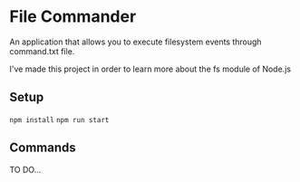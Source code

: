 <h1>File Commander</h1>
<p>An application that allows you to execute filesystem events through command.txt file.</p>
<p>I've made this project in order to learn more about the fs module of Node.js</p>

<h2>Setup</h2>
<code>npm install</code>
<code>npm run start</code>

<h2>Commands</h2>
<p>TO DO...</p>
